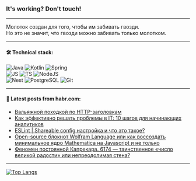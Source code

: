 ### It's working? Don't touch!

---
Молоток создан для того, чтобы им забивать гвозди. <br>
Но это не значит, что гвозди можно забивать только молотком.

---

#### 🛠️ Technical stack:

![Java](https://img.shields.io/badge/Java-informational?logo=Oracle&style=flat&logoColor=white&color=FF4500)
![Kotlin](https://img.shields.io/badge/Kotlin-informational?logo=Kotlin&style=flat&logoColor=white&color=774D97)
![Spring](https://img.shields.io/badge/SpringBoot-informational?logo=SpringBoot&style=flat&logoColor=white&color=6DB33F) <br>
![JS](https://img.shields.io/badge/JS-informational?logo=javaScript&style=flat&logoColor=black&color=F7Df1E)
![TS](https://img.shields.io/badge/TypeScript-informational?logo=typeScript&style=flat&logoColor=black&color=0667A8)
![NodeJS](https://img.shields.io/badge/NodeJS-informational?logo=node.js&style=flat&logoColor=white&color=70A760) <br>
![Nest](https://img.shields.io/badge/NestJS-informational?logo=NestJS&style=flat&logoColor=white&color=E0234E)
![PostgreSQL](https://img.shields.io/badge/PostgreSQL-informational?logo=PostgreSQL&style=flat&logoColor=white&color=DAA520)
![Git](https://img.shields.io/badge/Git-informational?logo=git&style=flat&logoColor=white&color=778899)

___

#### 💬 Latest posts from habr.com:

<!-- BLOG-POST-LIST:START -->
- [Вальяжной походкой по HTTP-заголовкам](https://habr.com/ru/articles/767296/?utm_source=habrahabr&utm_medium=rss&utm_campaign=767296)
- [Как эффективно решать проблемы в IT: 10 шагов для начинающих аналитиков](https://habr.com/ru/articles/767504/?utm_source=habrahabr&utm_medium=rss&utm_campaign=767504)
- [ESLint | Shareable config настройка и что это такое?](https://habr.com/ru/articles/767496/?utm_source=habrahabr&utm_medium=rss&utm_campaign=767496)
- [Open-source блокнот Wolfram Language или как воссоздать минимальное ядро Mathematica на Javascript и не только](https://habr.com/ru/articles/767490/?utm_source=habrahabr&utm_medium=rss&utm_campaign=767490)
- [Феномен постоянной Капрекара. 6174 — таинственное «число великой радости» или непреодолимая стена?](https://habr.com/ru/articles/767488/?utm_source=habrahabr&utm_medium=rss&utm_campaign=767488)
<!-- BLOG-POST-LIST:END -->

---
[![Top Langs](https://github-readme-stats-git-master-advtsetting-gmailcom.vercel.app/api/top-langs/?username=zloylis&langs_count=10&hide_title=false&title_color=e6edf3&size_weight=0.5&count_weight=0.5&layout=compact&hide_border=true&theme=dracula)](https://github.com/zloylis)

<!-- ![GitHub stats](https://github-readme-stats-git-master-advtsetting-gmailcom.vercel.app/api?username=zloylis&show_icons=true&hide_border=true&theme=dracula&hide_title=true&include_all_commits=true&count_private=true&hide=contribs&hide_rank=true) -->
